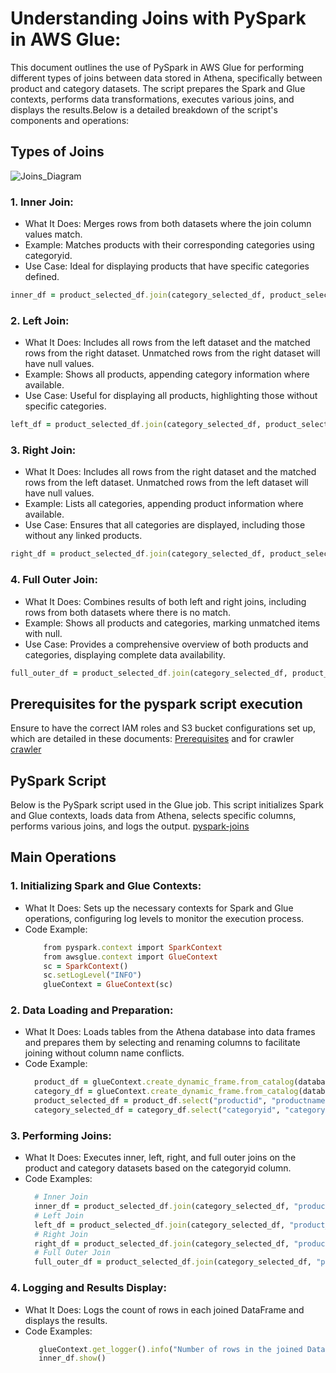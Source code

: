 
# Understanding Joins with PySpark in AWS Glue:

This document outlines the use of PySpark in AWS Glue for performing different types of joins between data stored in Athena, specifically between product and category datasets. The script prepares the Spark and Glue contexts, performs data transformations, executes various joins, and displays the results.Below is a detailed breakdown of the script's components and operations:

## Types of Joins

![Joins_Diagram](https://github.com/sarutlaa/tinitiate-aws-glue/assets/141533429/4e134bfc-8804-4f57-80e6-af11137383af)


### 1. Inner Join:
  - What It Does: Merges rows from both datasets where the join column values match.
  - Example: Matches products with their corresponding categories using categoryid.
  - Use Case: Ideal for displaying products that have specific categories defined.
```ruby
inner_df = product_selected_df.join(category_selected_df, product_selected_df["product_categoryid"] == category_selected_df["categoryid"], "inner")
```
    
### 2. Left Join:

  - What It Does: Includes all rows from the left dataset and the matched rows from the right dataset. Unmatched rows from the right dataset will have null values.
  - Example: Shows all products, appending category information where available.
  - Use Case: Useful for displaying all products, highlighting those without specific categories.
```ruby
left_df = product_selected_df.join(category_selected_df, product_selected_df["product_categoryid"] == category_selected_df["categoryid"], "left")
```
    
### 3. Right Join:

  - What It Does: Includes all rows from the right dataset and the matched rows from the left dataset. Unmatched rows from the left dataset will have null values.
  - Example: Lists all categories, appending product information where available.
  - Use Case: Ensures that all categories are displayed, including those without any linked products.
```ruby
right_df = product_selected_df.join(category_selected_df, product_selected_df["product_categoryid"] == category_selected_df["categoryid"], "right")
```

### 4. Full Outer Join:

  - What It Does: Combines results of both left and right joins, including rows from both datasets where there is no match.
  - Example: Shows all products and categories, marking unmatched items with null.
  - Use Case: Provides a comprehensive overview of both products and categories, displaying complete data availability.
```ruby
full_outer_df = product_selected_df.join(category_selected_df, product_selected_df["product_categoryid"] == category_selected_df["categoryid"], "outer")
```
## Prerequisites for the pyspark script execution

Ensure to have the correct IAM roles and S3 bucket configurations set up, which are detailed in these documents:
[Prerequisites]((/prerequisites.md)) and for crawler [crawler](/aws-glue-crawler.md)


## PySpark Script
Below is the PySpark script used in the Glue job. This script initializes Spark and Glue contexts, loads data from Athena, selects specific columns, performs various joins, and logs the output.
[pyspark-joins](../glue-code/ti-pyspark-joins.py)

## Main Operations
### 1. Initializing Spark and Glue Contexts:
  - What It Does: Sets up the necessary contexts for Spark and Glue operations, configuring log levels to monitor the execution process.
  - Code Example:
    ```ruby
        from pyspark.context import SparkContext
        from awsglue.context import GlueContext
        sc = SparkContext()
        sc.setLogLevel("INFO")
        glueContext = GlueContext(sc)
     ```
### 2. Data Loading and Preparation:
  - What It Does: Loads tables from the Athena database into data frames and prepares them by selecting and renaming columns to facilitate joining without column name conflicts.
  - Code Example:
    ```ruby
      product_df = glueContext.create_dynamic_frame.from_catalog(database="glue_db", table_name="product").toDF()
      category_df = glueContext.create_dynamic_frame.from_catalog(database="glue_db", table_name="category").toDF()
      product_selected_df = product_df.select("productid", "productname", "categoryid", "unit_price").withColumnRenamed("categoryid", "product_categoryid")
      category_selected_df = category_df.select("categoryid", "categoryname")
    ```

### 3. Performing Joins:
  - What It Does: Executes inner, left, right, and full outer joins on the product and category datasets based on the categoryid column.
  - Code Examples:
    ```ruby
      # Inner Join
      inner_df = product_selected_df.join(category_selected_df, "product_categoryid" == "categoryid", "inner")
      # Left Join
      left_df = product_selected_df.join(category_selected_df, "product_categoryid" == "categoryid", "left")
      # Right Join
      right_df = product_selected_df.join(category_selected_df, "product_categoryid" == "categoryid", "right")
      # Full Outer Join
      full_outer_df = product_selected_df.join(category_selected_df, "product_categoryid" == "categoryid", "outer")
      ```
     
### 4. Logging and Results Display:
   - What It Does: Logs the count of rows in each joined DataFrame and displays the results.
   - Code Examples:
     ```ruby
        glueContext.get_logger().info("Number of rows in the joined DataFrame: {}".format(inner_df.count()))
        inner_df.show()
      ```
